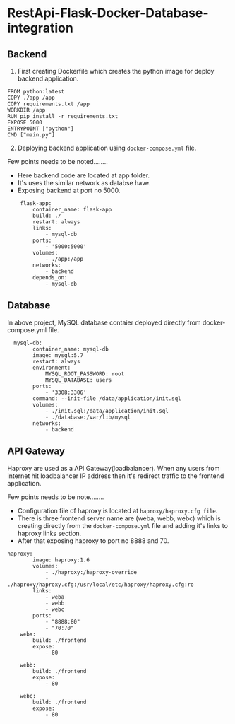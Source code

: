 # RestApi-Flask-Docker-Database-integration

## Backend
1. First creating Dockerfile which creates the python image for deploy backend application.
```
FROM python:latest
COPY ./app /app
COPY requirements.txt /app
WORKDIR /app
RUN pip install -r requirements.txt
EXPOSE 5000
ENTRYPOINT ["python"]
CMD ["main.py"]
```

2. Deploying backend application using `docker-compose.yml` file. 

Few points needs to be noted........
- Here backend code are located at app folder. 
- It's uses the similar network as databse have. 
- Exposing backend at port no 5000.

```
    flask-app:
        container_name: flask-app
        build: ./
        restart: always
        links:
            - mysql-db
        ports:
            - '5000:5000'
        volumes:
            - ./app:/app
        networks:
            - backend
        depends_on:
            - mysql-db
```


## Database
In above project, MySQL database contaier deployed directly from docker-compose.yml file.  
```
  mysql-db:
        container_name: mysql-db
        image: mysql:5.7
        restart: always
        environment:
            MYSQL_ROOT_PASSWORD: root
            MYSQL_DATABASE: users
        ports:
            - '3308:3306'
        command: --init-file /data/application/init.sql
        volumes:
            - ./init.sql:/data/application/init.sql
            - ./database:/var/lib/mysql
        networks:
            - backend
```
## API Gateway
Haproxy are used as a API Gateway(loadbalancer). When any users from internet hit loadbalancer IP address then it's redirect traffic to the frontend application. 

Few points needs to be note........

- Configuration file of haproxy is located at `haproxy/haproxy.cfg file`.
- There is three frontend server name are (weba, webb, webc) which is creating directly from the `docker-compose.yml` file and adding it's links to haproxy links section. 
- After that exposing haproxy to port no 8888 and 70. 
```
haproxy:
        image: haproxy:1.6
        volumes:
            - ./haproxy:/haproxy-override
            - ./haproxy/haproxy.cfg:/usr/local/etc/haproxy/haproxy.cfg:ro
        links:
            - weba
            - webb
            - webc
        ports:
            - "8888:80"
            - "70:70" 
    weba:
        build: ./frontend
        expose:
            - 80

    webb:
        build: ./frontend
        expose:
            - 80
  
    webc:
        build: ./frontend
        expose:
            - 80
```



